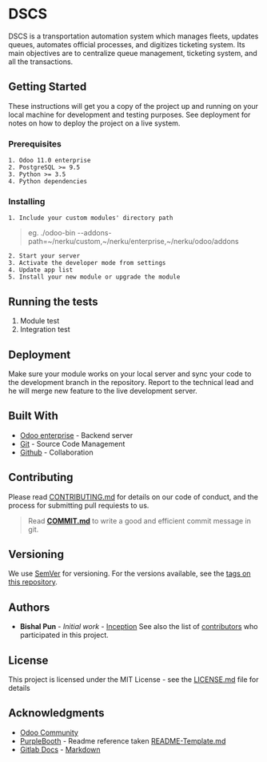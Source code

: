 # DSCS

DSCS is a transportation automation system which manages fleets, updates queues, automates official processes, and digitizes ticketing system. Its main objectives are to centralize queue management, ticketing system, and all the transactions.

## Getting Started

These instructions will get you a copy of the project up and running on your local machine for development and testing purposes. See deployment for notes on how to deploy the project on a live system.

### Prerequisites

```
1. Odoo 11.0 enterprise
2. PostgreSQL >= 9.5
3. Python >= 3.5
4. Python dependencies
```

### Installing

```
1. Include your custom modules' directory path
```

> eg. ./odoo-bin --addons-path=~/nerku/custom,~/nerku/enterprise,~/nerku/odoo/addons

```
2. Start your server
3. Activate the developer mode from settings
4. Update app list
5. Install your new module or upgrade the module
```

## Running the tests

1. Module test
2. Integration test

## Deployment

Make sure your module works on your local server and sync your code to the development branch in the repository. Report to the technical lead and he will merge new feature to the live development server.

## Built With

* [Odoo enterprise](https://odoo.com/) - Backend server
* [Git](https://git-scm.com/) - Source Code Management
* [Github](https://github.com/) - Collaboration

## Contributing

Please read [CONTRIBUTING.md](https://gitlab.com/bishalpun/inceptiondocs/blob/master/CONTRIBUTING.md) for details on our code of conduct, and the process for submitting pull requiests to us.

> Read **[COMMIT.md](https://gitlab.com/bishalpun/inceptiondocs/blob/master/COMMIT.md)** to write a good and efficient commit message in git.

## Versioning

We use [SemVer](http://semver.org/) for versioning. For the versions available, see the [tags on this repository](https://gitlab.com/bishalpun/dscs/tags).

## Authors

* **Bishal Pun** - *Initial work* - [Inception](http://inception.ae/#casestudy/)
See also the list of [contributors](https://gitlab.com/bishalpun/dscs/graphs/master) who participated in this project.

## License

This project is licensed under the MIT License - see the [LICENSE.md](LICENSE.md) file for details

## Acknowledgments
* [Odoo Community](https://github.com/odoo/odoo)
* [PurpleBooth](https://gist.github.com/PurpleBooth) - Readme reference taken [README-Template.md](https://gist.github.com/PurpleBooth/109311bb0361f32d87a2#file-readme-template-md)
* [Gitlab Docs](https://docs.gitlab.com/) - [Markdown](https://docs.gitlab.com/ee/user/markdown.html)